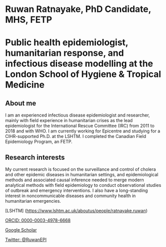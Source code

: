 # Ruwan Ratnayake, PhD Candidate, MHS, FETP
# Public health epidemiologist, humanitarian response, and infectious disease modelling at the London School of Hygiene & Tropical Medicine
## About me
I am an experienced infectious disease epidemiologist and researcher, mainly with field experience in humanitarian crises as the lead epidemiologist for the International Rescue Committee (IRC) from 2011 to 2018 and with WHO. I am currently working for Epicentre and studying for a CIHR-supported Ph.D. at the LSHTM. I completed the Canadian Field Epidemiology Program, an FETP. 
## Research interests
My current research is focused on the surveillance and control of cholera and other epidemic diseases in humanitarian settings, and epidemiological methods and associated causal inference needed to merge modern analytical methods with field epidemiology to conduct observational studies of outbreak and emergency interventions. I also have a long-standing interest in noncommunicable diseases and community health in humanitarian emergencies.

[LSHTM] (https://www.lshtm.ac.uk/aboutus/people/ratnayake.ruwan)

[ORCID: 0000-0003-4978-6668](https://orcid.org/0000-0003-4978-6668)

[Google Scholar](https://scholar.google.com/citations?user=iq_JVj8AAAAJ&hl=en)

[Twitter: @RuwanEPI](https://twitter.com/RuwanEPI)
